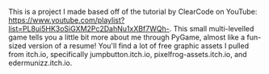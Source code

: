 This is a project I made based off of the tutorial by ClearCode on YouTube: https://www.youtube.com/playlist?list=PL8ui5HK3oSiGXM2Pc2DahNu1xXBf7WQh-.
This small multi-levelled game tells you a little bit more about me through PyGame, almost like a fun-sized version of a resume!
You'll find a lot of free graphic assets I pulled from itch.io, specifically jumpbutton.itch.io, pixelfrog-assets.itch.io, and edermunizz.itch.io.

